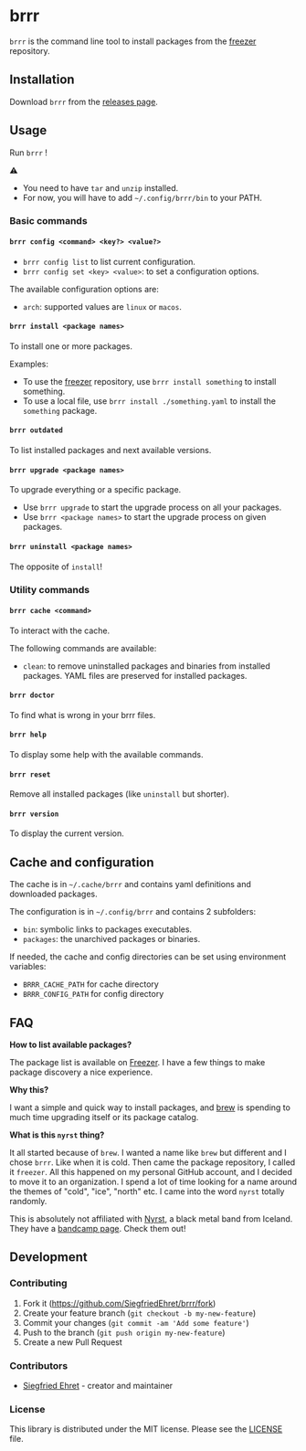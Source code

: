 # brrr

`brrr` is the command line tool to install packages from the [freezer](https://github.com/SiegfriedEhret/freezer) repository.

## Installation

Download `brrr` from the [releases page](https://github.com/SiegfriedEhret/brrr/releases).

## Usage

Run `brrr` !

:warning:

- You need to have `tar` and `unzip` installed.
- For now, you will have to add `~/.config/brrr/bin` to your PATH.

### Basic commands

#### `brrr config <command> <key?> <value?>`

- `brrr config list` to list current configuration.
- `brrr config set <key> <value>`: to set a configuration options.

The available configuration options are:

- `arch`: supported values are `linux` or `macos`. 

#### `brrr install <package names>`

To install one or more packages.

Examples: 

- To use the [freezer](https://github.com/SiegfriedEhret/freezer) repository, use `brrr install something` to install something.
- To use a local file, use `brrr install ./something.yaml` to install the `something` package.

#### `brrr outdated`

To list installed packages and next available versions.

#### `brrr upgrade <package names>`

To upgrade everything or a specific package.

- Use `brrr upgrade` to start the upgrade process on all your packages.
- Use `brrr <package names>` to start the upgrade process on given packages.

#### `brrr uninstall <package names>`

The opposite of `install`!

### Utility commands

#### `brrr cache <command>`

To interact with the cache.

The following commands are available:

- `clean`: to remove uninstalled packages and binaries from installed packages. YAML files are preserved for installed packages.

#### `brrr doctor`

To find what is wrong in your brrr files.

#### `brrr help`

To display some help with the available commands.

#### `brrr reset`

Remove all installed packages (like `uninstall` but shorter).

#### `brrr version`

To display the current version.

## Cache and configuration

The cache is in `~/.cache/brrr` and contains yaml definitions and downloaded packages.

The configuration is in `~/.config/brrr` and contains 2 subfolders:

- `bin`: symbolic links to packages executables.
- `packages`: the unarchived packages or binaries.

If needed, the cache and config directories can be set using environment variables:

- `BRRR_CACHE_PATH` for cache directory
- `BRRR_CONFIG_PATH` for config directory

## FAQ

**How to list available packages?**

The package list is available on [Freezer](https://github.com/nyrst/freezer).
I have a few things to make package discovery a nice experience.

**Why this?**

I want a simple and quick way to install packages, and [brew](https://brew.sh/) is spending to much time upgrading itself or its package catalog.

**What is this `nyrst` thing?**

It all started because of `brew`. I wanted a name like `brew` but different and I chose `brrr`. Like when it is cold.
Then came the package repository, I called it `freezer`.
All this happened on my personal GitHub account, and I decided to move it to an organization.
I spend a lot of time looking for a name around the themes of "cold", "ice", "north" etc.
I came into the word `nyrst` totally randomly.

This is absolutely not affiliated with [Nyrst](https://www.youtube.com/watch?v=X7KqqGRe8-I), a black metal band from Iceland. They have a [bandcamp page](https://nyrst.bandcamp.com/). Check them out!

## Development

### Contributing

1. Fork it (<https://github.com/SiegfriedEhret/brrr/fork>)
2. Create your feature branch (`git checkout -b my-new-feature`)
3. Commit your changes (`git commit -am 'Add some feature'`)
4. Push to the branch (`git push origin my-new-feature`)
5. Create a new Pull Request

### Contributors

- [Siegfried Ehret](https://github.com/SiegfriedEhret) - creator and maintainer

### License

This library is distributed under the MIT license. Please see the [LICENSE](./LICENSE) file.